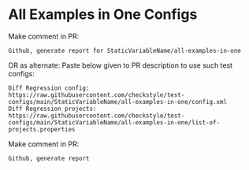 # All Examples in One Configs
Make comment in PR:
```
Github, generate report for StaticVariableName/all-examples-in-one
```
OR as alternate:
Paste below given to PR description to use such test configs:
```
Diff Regression config: https://raw.githubusercontent.com/checkstyle/test-configs/main/StaticVariableName/all-examples-in-one/config.xml
Diff Regression projects: https://raw.githubusercontent.com/checkstyle/test-configs/main/StaticVariableName/all-examples-in-one/list-of-projects.properties
```
Make comment in PR:
```
Github, generate report
```
